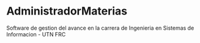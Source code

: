 # AdministradorMaterias
Software de gestion del avance en la carrera de Ingenieria en Sistemas de Informacion - UTN FRC
